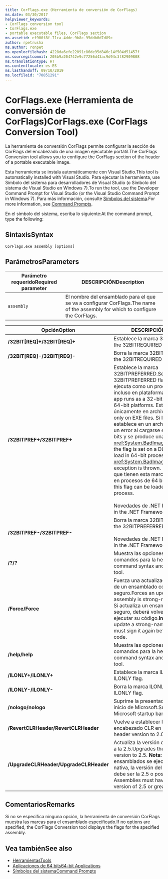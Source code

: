 ```yaml
---
title: CorFlags.exe (Herramienta de conversión de CorFlags)
ms.date: 03/30/2017
helpviewer_keywords:
- CorFlags conversion tool
- CorFlags.exe
- portable executable files, CorFlags section
ms.assetid: ef900f8f-71ca-4dde-9b8c-95ddb0d7d89c
author: rpetrusha
ms.author: ronpet
ms.openlocfilehash: 4228da6efe22091c86de95d846c14f504d51457f
ms.sourcegitcommit: 205b9a204742e9c77256d43ac9d94c3f82909808
ms.translationtype: HT
ms.contentlocale: es-ES
ms.lasthandoff: 09/10/2019
ms.locfileid: "70851291"
---
```

# <a name="corflagsexe-corflags-conversion-tool"></a><span data-ttu-id="0c70e-102">CorFlags.exe (Herramienta de conversión de CorFlags)</span><span class="sxs-lookup"><span data-stu-id="0c70e-102">CorFlags.exe (CorFlags Conversion Tool)</span></span>
<span data-ttu-id="0c70e-103">La herramienta de conversión CorFlags permite configurar la sección de CorFlags del encabezado de una imagen ejecutable portátil.</span><span class="sxs-lookup"><span data-stu-id="0c70e-103">The CorFlags Conversion tool allows you to configure the CorFlags section of the header of a portable executable image.</span></span>  
  
 <span data-ttu-id="0c70e-104">Esta herramienta se instala automáticamente con Visual Studio.</span><span class="sxs-lookup"><span data-stu-id="0c70e-104">This tool is automatically installed with Visual Studio.</span></span> <span data-ttu-id="0c70e-105">Para ejecutar la herramienta, use Símbolo del sistema para desarrolladores de Visual Studio (o Símbolo del sistema de Visual Studio en Windows 7).</span><span class="sxs-lookup"><span data-stu-id="0c70e-105">To run the tool, use the Developer Command Prompt for Visual Studio (or the Visual Studio Command Prompt in Windows 7).</span></span> <span data-ttu-id="0c70e-106">Para más información, consulte [Símbolos del sistema](../../../docs/framework/tools/developer-command-prompt-for-vs.md).</span><span class="sxs-lookup"><span data-stu-id="0c70e-106">For more information, see [Command Prompts](../../../docs/framework/tools/developer-command-prompt-for-vs.md).</span></span>  
  
 <span data-ttu-id="0c70e-107">En el símbolo del sistema, escriba lo siguiente:</span><span class="sxs-lookup"><span data-stu-id="0c70e-107">At the command prompt, type the following:</span></span>  
  
## <a name="syntax"></a><span data-ttu-id="0c70e-108">Sintaxis</span><span class="sxs-lookup"><span data-stu-id="0c70e-108">Syntax</span></span>  
  
```console  
CorFlags.exe assembly [options]  
```  
  
## <a name="parameters"></a><span data-ttu-id="0c70e-109">Parámetros</span><span class="sxs-lookup"><span data-stu-id="0c70e-109">Parameters</span></span>  
  
|<span data-ttu-id="0c70e-110">Parámetro requerido</span><span class="sxs-lookup"><span data-stu-id="0c70e-110">Required parameter</span></span>|<span data-ttu-id="0c70e-111">DESCRIPCIÓN</span><span class="sxs-lookup"><span data-stu-id="0c70e-111">Description</span></span>|  
|------------------------|-----------------|  
|`assembly`|<span data-ttu-id="0c70e-112">El nombre del ensamblado para el que se va a configurar CorFlags.</span><span class="sxs-lookup"><span data-stu-id="0c70e-112">The name of the assembly for which to configure the CorFlags.</span></span>|  
  
|<span data-ttu-id="0c70e-113">Opción</span><span class="sxs-lookup"><span data-stu-id="0c70e-113">Option</span></span>|<span data-ttu-id="0c70e-114">DESCRIPCIÓN</span><span class="sxs-lookup"><span data-stu-id="0c70e-114">Description</span></span>|  
|------------|-----------------|  
|<span data-ttu-id="0c70e-115">**/32BIT[REQ]+**</span><span class="sxs-lookup"><span data-stu-id="0c70e-115">**/32BIT[REQ]+**</span></span>|<span data-ttu-id="0c70e-116">Establece la marca 32BITREQUIRED.</span><span class="sxs-lookup"><span data-stu-id="0c70e-116">Sets the 32BITREQUIRED flag.</span></span>|  
|<span data-ttu-id="0c70e-117">**/32BIT[REQ]-**</span><span class="sxs-lookup"><span data-stu-id="0c70e-117">**/32BIT[REQ]-**</span></span>|<span data-ttu-id="0c70e-118">Borra la marca 32BITREQUIRED.</span><span class="sxs-lookup"><span data-stu-id="0c70e-118">Clears the 32BITREQUIRED flag.</span></span>|  
|<span data-ttu-id="0c70e-119">**/32BITPREF+**</span><span class="sxs-lookup"><span data-stu-id="0c70e-119">**/32BITPREF+**</span></span>|<span data-ttu-id="0c70e-120">Establece la marca 32BITPREFERRED.</span><span class="sxs-lookup"><span data-stu-id="0c70e-120">Sets the 32BITPREFERRED flag.</span></span> <span data-ttu-id="0c70e-121">La aplicación se ejecuta como un proceso de 32 bits incluso en plataformas de 64 bits.</span><span class="sxs-lookup"><span data-stu-id="0c70e-121">The app runs as a 32-bit process even on 64-bit platforms.</span></span> <span data-ttu-id="0c70e-122">Establezca esta marca únicamente en archivos EXE.</span><span class="sxs-lookup"><span data-stu-id="0c70e-122">Set this flag only on EXE files.</span></span> <span data-ttu-id="0c70e-123">Si la marca se establece en un archivo DLL, este genera un error al cargarse en procesos de 64 bits y se produce una excepción <xref:System.BadImageFormatException>.</span><span class="sxs-lookup"><span data-stu-id="0c70e-123">If the flag is set on a DLL, the DLL fails to load in 64-bit processes, and a <xref:System.BadImageFormatException> exception is thrown.</span></span> <span data-ttu-id="0c70e-124">Los archivos EXE que tienen esta marca se pueden cargar en procesos de 64 bits.</span><span class="sxs-lookup"><span data-stu-id="0c70e-124">An EXE file with this flag can be loaded into a 64-bit process.</span></span><br /><br /> <span data-ttu-id="0c70e-125">Novedades de .NET Framework 4.5.</span><span class="sxs-lookup"><span data-stu-id="0c70e-125">New in the .NET Framework 4.5.</span></span>|  
|<span data-ttu-id="0c70e-126">**/32BITPREF-**</span><span class="sxs-lookup"><span data-stu-id="0c70e-126">**/32BITPREF-**</span></span>|<span data-ttu-id="0c70e-127">Borra la marca 32BITPREFERRED.</span><span class="sxs-lookup"><span data-stu-id="0c70e-127">Clears the 32BITPREFERRED flag.</span></span><br /><br /> <span data-ttu-id="0c70e-128">Novedades de .NET Framework 4.5.</span><span class="sxs-lookup"><span data-stu-id="0c70e-128">New in the .NET Framework 4.5.</span></span>|  
|<span data-ttu-id="0c70e-129">**/?**</span><span class="sxs-lookup"><span data-stu-id="0c70e-129">**/?**</span></span>|<span data-ttu-id="0c70e-130">Muestra las opciones y la sintaxis de los comandos para la herramienta.</span><span class="sxs-lookup"><span data-stu-id="0c70e-130">Displays command syntax and options for the tool.</span></span>|  
|<span data-ttu-id="0c70e-131">**/Force**</span><span class="sxs-lookup"><span data-stu-id="0c70e-131">**/Force**</span></span>|<span data-ttu-id="0c70e-132">Fuerza una actualización aunque se trate de un ensamblado con nombre seguro.</span><span class="sxs-lookup"><span data-stu-id="0c70e-132">Forces an update even if the assembly is strong-named.</span></span> <span data-ttu-id="0c70e-133">**Importante:**  Si actualiza un ensamblado con nombre seguro, deberá volverlo a firmar antes de ejecutar su código.</span><span class="sxs-lookup"><span data-stu-id="0c70e-133">**Important:**  If you update a strong-named assembly, you must sign it again before executing its code.</span></span>|  
|<span data-ttu-id="0c70e-134">**/help**</span><span class="sxs-lookup"><span data-stu-id="0c70e-134">**/help**</span></span>|<span data-ttu-id="0c70e-135">Muestra las opciones y la sintaxis de los comandos para la herramienta.</span><span class="sxs-lookup"><span data-stu-id="0c70e-135">Displays command syntax and options for the tool.</span></span>|  
|<span data-ttu-id="0c70e-136">**/ILONLY+**</span><span class="sxs-lookup"><span data-stu-id="0c70e-136">**/ILONLY+**</span></span>|<span data-ttu-id="0c70e-137">Establece la marca ILONLY.</span><span class="sxs-lookup"><span data-stu-id="0c70e-137">Sets the ILONLY flag.</span></span>|  
|<span data-ttu-id="0c70e-138">**/ILONLY-**</span><span class="sxs-lookup"><span data-stu-id="0c70e-138">**/ILONLY-**</span></span>|<span data-ttu-id="0c70e-139">Borra la marca ILONLY.</span><span class="sxs-lookup"><span data-stu-id="0c70e-139">Clears the ILONLY flag.</span></span>|  
|<span data-ttu-id="0c70e-140">**/nologo**</span><span class="sxs-lookup"><span data-stu-id="0c70e-140">**/nologo**</span></span>|<span data-ttu-id="0c70e-141">Suprime la presentación de la portada de inicio de Microsoft.</span><span class="sxs-lookup"><span data-stu-id="0c70e-141">Suppresses the Microsoft startup banner display.</span></span>|  
|<span data-ttu-id="0c70e-142">**/RevertCLRHeader**</span><span class="sxs-lookup"><span data-stu-id="0c70e-142">**/RevertCLRHeader**</span></span>|<span data-ttu-id="0c70e-143">Vuelve a establecer la versión del encabezado CLR en 2.0.</span><span class="sxs-lookup"><span data-stu-id="0c70e-143">Reverts the CLR header version to 2.0.</span></span>|  
|<span data-ttu-id="0c70e-144">**/UpgradeCLRHeader**</span><span class="sxs-lookup"><span data-stu-id="0c70e-144">**/UpgradeCLRHeader**</span></span>|<span data-ttu-id="0c70e-145">Actualiza la versión del encabezado CLR a la 2.5.</span><span class="sxs-lookup"><span data-stu-id="0c70e-145">Upgrades the CLR header version to 2.5.</span></span> <span data-ttu-id="0c70e-146">**Nota:**  Para que los ensamblados se ejecuten de forma nativa, la versión del encabezado CLR debe ser la 2.5 o posterior.</span><span class="sxs-lookup"><span data-stu-id="0c70e-146">**Note:**  Assemblies must have a CLR header version of 2.5 or greater to run natively.</span></span>|  
  
## <a name="remarks"></a><span data-ttu-id="0c70e-147">Comentarios</span><span class="sxs-lookup"><span data-stu-id="0c70e-147">Remarks</span></span>  
 <span data-ttu-id="0c70e-148">Si no se especifica ninguna opción, la herramienta de conversión CorFlags muestra las marcas para el ensamblado especificado.</span><span class="sxs-lookup"><span data-stu-id="0c70e-148">If no options are specified, the CorFlags Conversion tool displays the flags for the specified assembly.</span></span>  
  
## <a name="see-also"></a><span data-ttu-id="0c70e-149">Vea también</span><span class="sxs-lookup"><span data-stu-id="0c70e-149">See also</span></span>

- [<span data-ttu-id="0c70e-150">Herramientas</span><span class="sxs-lookup"><span data-stu-id="0c70e-150">Tools</span></span>](../../../docs/framework/tools/index.md)
- [<span data-ttu-id="0c70e-151">Aplicaciones de 64 bits</span><span class="sxs-lookup"><span data-stu-id="0c70e-151">64-bit Applications</span></span>](../../../docs/framework/64-bit-apps.md)
- [<span data-ttu-id="0c70e-152">Símbolos del sistema</span><span class="sxs-lookup"><span data-stu-id="0c70e-152">Command Prompts</span></span>](../../../docs/framework/tools/developer-command-prompt-for-vs.md)
